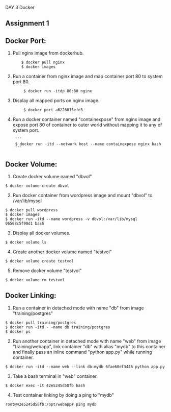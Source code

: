 DAY 3 Docker

Assignment 1
-------------------
## Docker Port:
1. Pull nginx image from dockerhub.

```
       $ docker pull nginx
       $ docker images
```

2. Run a container from nginx image and map container port 80 to system port 80.

```        
        $ docker run -itdp 80:80 nginx 
```        
3. Display all mapped ports on nginx image.

```
        $ docker port a6228015efe3
```        


4. Run a docker container named "containexpose" from nginx image and expose port 80 of container to outer world without mapping it to any of system port.
        
        ```
        $ docker run -itd --network host --name containexpose nginx bash
        ```

## Docker Volume:
1. Create docker volume named "dbvol"
```
$ docker volume create dbvol
```
2. Run docker container from wordpress image and mount "dbvol" to /var/lib/mysql
```
$ docker pull wordpress
$ docker images
$ docker run -itd --name wordpress -v dbvol:/var/lib/mysql 06508c5f90d1 bash
```


3. Display all docker volumes.
```
$ docker volume ls
```
4. Create another docker volume named "testvol"
```
$ docker volume create testvol
```

5. Remove docker volume "testvol"
```
$ docker volume rm testvol
```

## Docker Linking:
1. Run a container in detached mode with name "db" from image "training/postgres"
```
$ docker pull training/postgres
$ docker run -itd - -name db training/postgres 
$ docker ps
```
2. Run another container in detached mode with name "web" from image "training/webapp", link container "db" with alias "mydb" to this container and finally pass an inline command "python app.py" while running container.
```
$ docker run -itd --name web --link db:mydb 6fae60ef3446 python app.py
```
3. Take a bash terminal in "web" container.
```
$ docker exec -it 42e5245d58fb bash
```

4. Test container linking by doing a ping to "mydb"
```
root@42e5245d58fb:/opt/webapp# ping mydb
```